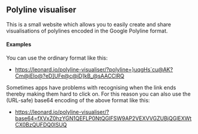 ## Polyline visualiser

This is a small website which allows you to easily create and share visualisations
of polylines encoded in the Google Polyline format.

#### Examples

You can use the ordinary format like this:

  - https://leonard.io/polyline-visualiser/?polyline=}uqgHs`cu@AK?Cm@iEIo@?eD]UFe@c@iD]kB_@sAACCIRQ

Sometimes apps have problems with recognising when the link ends thereby making them hard to click on.
For this reason you can also use the (URL-safe) base64 encoding of the above format like this:

  - https://leonard.io/polyline-visualiser/?base64=fXVxZ0hzYGN1QEFLP0NtQGlFSW9AP2VEXVVGZUBjQGlEXWtCX0BzQUFDQ0lSUQ
